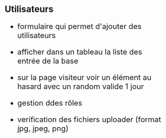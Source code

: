 # Utilisateurs

<font color='' size='5'>

- formulaire qui permet d'ajouter des utilisateurs

- afficher dans un tableau la liste des entrée de la base

- sur la page visiteur voir un élément au hasard avec un random valide 1 jour

- gestion ddes rôles

- verification des fichiers uploader (format jpg, jpeg, png)

</font>

